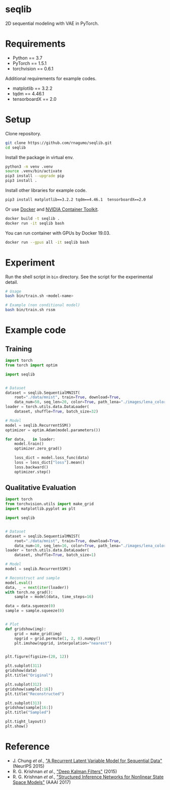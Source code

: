 
# seqlib

2D sequential modeling with VAE in PyTorch.

# Requirements

* Python == 3.7
* PyTorch == 1.5.1
* torchvision == 0.6.1

Additional requirements for example codes.

* matplotlib == 3.2.2
* tqdm == 4.46.1
* tensorboardX == 2.0

# Setup

Clone repository.

```bash
git clone https://github.com/rnagumo/seqlib.git
cd seqlib
```

Install the package in virtual env.

```bash
python3 -m venv .venv
source .venv/bin/activate
pip3 install --upgrade pip
pip3 install .
```

Install other libraries for example code.

```bash
pip3 install matplotlib==3.2.2 tqdm==4.46.1  tensorboardX==2.0
```

Or use [Docker](https://docs.docker.com/get-docker/) and [NVIDIA Container Toolkit](https://github.com/NVIDIA/nvidia-docker).

```bash
docker build -t seqlib .
docker run -it seqlib bash
```

You can run container with GPUs by Docker 19.03.

```bash
docker run --gpus all -it seqlib bash
```

# Experiment

Run the shell script in `bin` directory. See the script for the experimental detail.

```bash
# Usage
bash bin/train.sh <model-name>

# Example (non conditional model)
bash bin/train.sh rssm
```

# Example code

## Training

```python
import torch
from torch import optim

import seqlib


# Dataset
dataset = seqlib.SequentialMNIST(
    root="./data/mnist", train=True, download=True,
    data_num=50, seq_len=20, color=True, path_lena="./images/lena_color.gif")
loader = torch.utils.data.DataLoader(
    dataset, shuffle=True, batch_size=32)

# Model
model = seqlib.RecurrentSSM()
optimizer = optim.Adam(model.parameters())

for data, _ in loader:
    model.train()
    optimizer.zero_grad()

    loss_dict = model.loss_func(data)
    loss = loss_dict["loss"].mean()
    loss.backward()
    optimizer.step()
```

## Qualitative Evaluation

```python
import torch
from torchvision.utils import make_grid
import matplotlib.pyplot as plt

import seqlib


# Dataset
dataset = seqlib.SequentialMNIST(
    root="./data/mnist", train=True, download=True,
    data_num=10, seq_len=16, color=True, path_lena="./images/lena_color.gif")
loader = torch.utils.data.DataLoader(
    dataset, shuffle=True, batch_size=1)

# Model
model = seqlib.RecurrentSSM()

# Reconstruct and sample
model.eval()
data, _ = next(iter(loader))
with torch.no_grad():
    sample = model(data, time_steps=16)

data = data.squeeze(0)
sample = sample.squeeze(0)


# Plot
def gridshow(img):
    grid = make_grid(img)
    npgrid = grid.permute(1, 2, 0).numpy()
    plt.imshow(npgrid, interpolation="nearest")


plt.figure(figsize=(20, 12))

plt.subplot(311)
gridshow(data)
plt.title("Original")

plt.subplot(312)
gridshow(sample[:16])
plt.title("Reconstructed")

plt.subplot(313)
gridshow(sample[16:])
plt.title("Sampled")

plt.tight_layout()
plt.show()
```

# Reference

* J. Chung *et al*., ["A Recurrent Latent Variable Model for Sequential Data"](http://arxiv.org/abs/1506.02216) (NeurIPS 2015)
* R. G. Krishnan *et al*., ["Deep Kalman Filters"]((http://arxiv.org/abs/1511.05121)) (2015)
* R. G. Krishnan *et al*., ["Structured Inference Networks for Nonlinear State Space Models"]((http://arxiv.org/abs/1609.09869)) (AAAI 2017)

